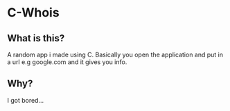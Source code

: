 # C-Whois

## What is this?

A random app i made using C. Basically you open the application and put in a url e.g google.com and it gives you info.

## Why?

I got bored...
